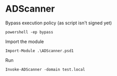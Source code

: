 # ADScanner

Bypass execution policy (as script isn't signed yet)
```
powershell -ep bypass
```

Import the module
```
Import-Module .\ADScanner.psd1
```

Run
```
Invoke-ADScanner -domain test.local
```

